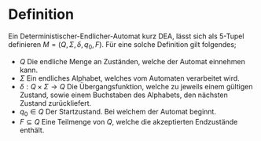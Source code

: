 # Definition
Ein Deterministischer-Endlicher-Automat kurz DEA, lässt sich als 5-Tupel definieren $M = (Q, \Sigma, \delta, q_{0}, F)$. Für eine solche Definition gilt folgendes;
- $Q$
  Die endliche Menge an Zuständen, welche der Automat einnehmen kann.
- $\Sigma$
  Ein endliches Alphabet, welches vom Automaten verarbeitet wird.
- $\delta: Q \times \Sigma \rightarrow Q$
  Die Übergangsfunktion, welche zu jeweils einem gültigen Zustand, sowie einem Buchstaben des Alphabets, den nächsten Zustand zurückliefert.
- $q_{0} \in Q$
  Der Startzustand. Bei welchem der Automat beginnt.
- $F \subseteq Q$
  Eine Teilmenge von $Q$, welche die akzeptierten Endzustände enthält.